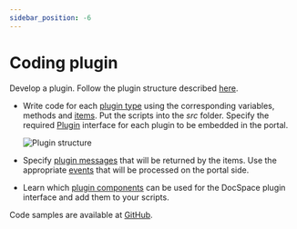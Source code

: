 ```yaml
---
sidebar_position: -6
---
```


# Coding plugin

Develop a plugin. Follow the plugin structure described [here](../plugin-structure.md).

- Write code for each [plugin type](./plugin-types/plugin-types.md) using the corresponding variables, methods and [items](./plugin-items/plugin-items.md). Put the scripts into the *src* folder. Specify the required [Plugin](plugin-types/plugin.md) interface for each plugin to be embedded in the portal.

  ![Plugin structure](/assets/images/docspace/plugin-structure.png)

- Specify [plugin messages](plugin-message.md) that will be returned by the items. Use the appropriate [events](events.md) that will be processed on the portal side.

- Learn which [plugin components](./plugin-components/plugin-components.md) can be used for the DocSpace plugin interface and add them to your scripts.

Code samples are available at [GitHub](https://github.com/ONLYOFFICE/docspace-plugins).
